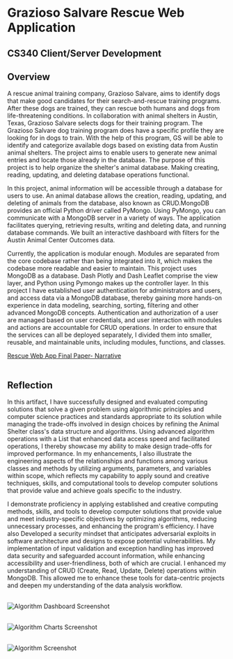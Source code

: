 # Grazioso Salvare Rescue Web Application
## CS340 Client/Server Development

## Overview

A rescue animal training company, Grazioso Salvare, aims to identify dogs that make good candidates for their search-and-rescue training programs. After these dogs are trained, they can rescue both humans and dogs from life-threatening conditions. In collaboration with animal shelters in Austin, Texas, Grazioso Salvare selects dogs for their training program. The Grazioso Salvare dog training program does have a specific profile they are looking for in dogs to train. With the help of this program, GS will be able to identify and categorize available dogs based on existing data from Austin animal shelters. The project aims to enable users to generate new animal entries and locate those already in the database. The purpose of this project is to help organize the shelter's animal database. Making creating, reading, updating, and deleting database operations functional.

In this project, animal information will be accessible through a database for users to use. An animal database allows the creation, reading, updating, and deleting of animals from the database, also known as CRUD.MongoDB provides an official Python driver called PyMongo. Using PyMongo, you can communicate with a MongoDB server in a variety of ways. The application facilitates querying, retrieving results, writing and deleting data, and running database commands. We built an interactive dashboard with filters for the Austin Animal Center Outcomes data. 

Currently, the application is modular enough. Modules are separated from the core codebase rather than being integrated into it, which makes the codebase more readable and easier to maintain. This project uses MongoDB as a database. Dash Plotly and Dash Leaflet comprise the view layer, and Python using Pymongo makes up the controller layer. In this project I have established user authentication for administrators and users, and access data via a MongoDB database, thereby gaining more hands-on experience in data modeling, searching, sorting, filtering and other advanced MongoDB concepts. Authentication and authorization of a user are managed based on user credentials, and user interaction with modules and actions are accountable for CRUD operations. In order to ensure that the services can all be deployed separately, I divided them into smaller, reusable, and maintainable units, including modules, functions, and classes.


<a href="https://github.com/pminaspur/Capstone/blob/main/Source%20Code/Enhancement/CS340-Algorithms/Rescue_Web_App_Final_Paper-Narrative.docx">Rescue Web App Final Paper- Narrative</a> <br><br>

## Reflection
In this artifact, I have successfully designed and evaluated computing solutions that solve a given problem using algorithmic principles and computer science practices and standards appropriate to its solution while managing the trade-offs involved in design choices by refining the Animal Shelter class's data structure and algorithms. Using advanced algorithm operations with a List that enhanced data access speed and facilitated operations, I thereby showcase my ability to make design trade-offs for improved performance. In my enhancements, I also illustrate the engineering aspects of the relationships and functions among various classes and methods by utilizing arguments, parameters, and variables within scope, which reflects my capability to apply sound and creative techniques, skills, and computational tools to develop computer solutions that provide value and achieve goals specific to the industry.

I demonstrate proficiency in applying established and creative computing methods, skills, and tools to develop computer solutions that provide value and meet industry-specific objectives by optimizing algorithms, reducing unnecessary processes, and enhancing the program's efficiency. I have also Developed a security mindset that anticipates adversarial exploits in software architecture and designs to expose potential vulnerabilities. My implementation of input validation and exception handling has improved data security and safeguarded account information, while enhancing accessibility and user-friendliness, both of which are crucial. I enhanced my understanding of CRUD (Create, Read, Update, Delete) operations within MongoDB. This allowed me to enhance these tools for data-centric projects and deepen my understanding of the data analysis workflow.<br><br>

<img title="Algorithm Dashboard Screenshot" alt="Algorithm Dashboard Screenshot" src="https://pminaspur.github.io/Capstone/assets/images/Algorithm_Dashboard.png"/><br><br>

<img title="Algorithm Charts Screenshot" alt="Algorithm Charts Screenshot" src="https://pminaspur.github.io/Capstone/assets/images/Algorithm_Charts.png"/><br><br>

<img title="Algorithm Screenshot" alt="Algorithm Screenshot" src="https://pminaspur.github.io/Capstone/assets/images/Algorithms_Screenshot.png"/><br><br>



